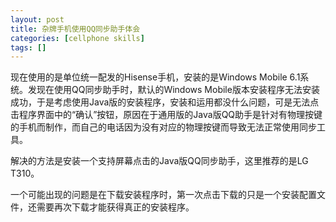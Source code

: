 ```yaml
---
layout: post
title: 杂牌手机使用QQ同步助手体会
categories: [cellphone skills]
tags: []
---
```


现在使用的是单位统一配发的Hisense手机，安装的是Windows Mobile 6.1系统。发现在使用QQ同步助手时，默认的Windows Mobile版本安装程序无法安装成功，于是考虑使用Java版的安装程序，安装和运用都没什么问题，可是无法点击程序界面中的“确认”按钮，原因在于通用版的Java版QQ助手是针对有物理按键的手机而制作，而自己的电话因为没有对应的物理按键而导致无法正常使用同步工具。

解决的方法是安装一个支持屏幕点击的Java版QQ同步助手，这里推荐的是LG T310。

一个可能出现的问题是在下载安装程序时，第一次点击下载的只是一个安装配置文件，还需要再次下载才能获得真正的安装程序。